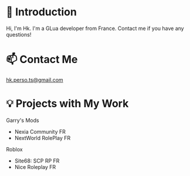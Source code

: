 # 👋 Introduction
Hi, I'm Hk. I'm a GLua developer from France. Contact me if you have any questions!

# 📫 Contact Me
hk.perso.ts@gmail.com

# 💡 Projects with My Work
Garry's Mods
- Nexia Community FR
- NextWorld RolePlay FR

Roblox
- Site68: SCP RP FR
- Nice Roleplay FR
